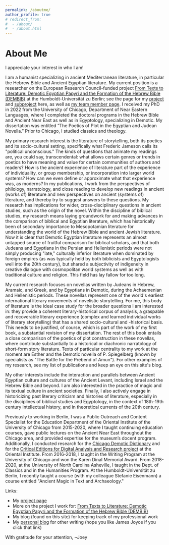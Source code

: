 ```yaml
---
permalink: /aboutme/
author_profile: true
# redirect_from: 
#  - /about/
#  - /about.html
---
```

# About Me

I appreciate your interest in who I am!

I am a humanist specializing in ancient Mediterranean literature, in particular the Hebrew Bible and Ancient Egyptian literature. My current position is a researcher on the European Research Council-funded project [From Texts to Literature: Demotic Egyptian Papyri and the Formation of the Hebrew Bible (DEMBIB)](https://www.theologie.hu-berlin.de/en/dembib/dembib) at the Humboldt-Universität zu Berlin; see the page for my [project](https://www.theologie.hu-berlin.de/en/dembib/sub-projects/inventing-history-narrative-compositions-in-demotic-and-biblical-literature) and [subproject](https://www.theologie.hu-berlin.de/en/dembib/sub-projects/inventing-history-narrative-compositions-in-demotic-and-biblical-literature/sub-project-1-2-historiographic-an-narrative-literature-demotic-texts) here, as well as [my team member page](https://www.theologie.hu-berlin.de/en/dembib/research-team/dr-joseph-cross). I received my PhD in 2022 from the University of Chicago, Department of Near Eastern Languages, where I completed the doctoral programs in the Hebrew Bible and Ancient Near East as well as in Egyptology, specializing in Demotic. My dissertation was entitled “The Poetics of Plot in the Egyptian and Judean Novella.” Prior to Chicago, I studied classics and theology.

My primary research interest is the literature of storytelling, both its poetics and its socio-cultural setting, specifically what Frederic Jameson calls its "political unconscious." The kinds of questions that animate my readings are, you could say, transcendental: what allows certain genres or trends in poetics to have meaning and value for certain communities of authors and readers? How is the ancient experience of literature part of the experience of individuality, or group membership, or incorporation into larger world systems? How can we even define or approximate what that experience was, as moderns? In my publications, I work from the perspectives of philology, narratology, and close reading to develop new readings in ancient (works of) literature and new perspectives on ancient (systems of) literature, and thereby try to suggest answers to these questions. My research has implications for wider, cross-disciplinary questions in ancient studies, such as the origin of the novel. Within the discipline of biblical studies, my research means laying groundwork for and making advances in the comparison of biblical and Egyptian literature, which has historically been of secondary importance to Mesopotamian literature for understanding the world of the Hebrew Bible and ancient Jewish literature. Now it is clear that Demotic Egyptian literature represents an almost untapped source of fruitful comparison for biblical scholars, and that both Judeans and Egyptians in the Persian and Hellenistic periods were not simply producing "late," culturally inferior literature when dominated by foreign empires (as was typically held by both biblicists and Egyptologists well into the 20th century), but shared a subjectivity of indigeneity in creative dialogue with cosmopolitan world systems as well as with traditional culture and religion. This field has lay fallow for too long.

My current research focuses on novellas written by Judeans in Hebrew, Aramaic, and Greek, and by Egyptians in Demotic, during the Achaemenian and Hellenistic periods. These novellas represent one of the world's earliest international literary movements of novelistic storytelling. For me, this body of literature is the ideal case study for the broader questions I am interested in: they provide a coherent literary-historical corpus of analysis, a graspable and recoverable literary experience (complex and learned individual works of literary storytelling) that has a shared socio-cultural and -historical basis. This needs to be justified, of course, which is part of the work of my first book, a substantial revision of my dissertation. The rest of this book entails a close comparison of the poetics of plot construction in these novellas, where contribute substantially to a historical or diachronic narratology of short-form story literature. Texts of particular centrality to my work at the moment are Esther and the Demotic novella of P. Spiegelberg (known by specialists as "The Battle for the Prebend of Amun"). For other examples of my research, see my list of publications and keep an eye on this site's blog.

My other interests include the interaction and parallels between Ancient Egyptian culture and cultures of the Ancient Levant, including Israel and the Hebrew Bible and beyond. I am also interested in the practice of magic and its textual culture in ancient societies. Finally, I also actively engage in historicizing past literary criticism and histories of literature, especially in the disciplines of biblical studies and Egyptology, in the context of 18th-19th century intellectual history, and in theoretical currents of the 20th century. 

Previously to working in Berlin, I was a Public Outreach and Content Specialist for the Education Department of the Oriental Institute of the University of Chicago from 2015-2020, where I taught continuing education courses, gave public lectures on the Ancient Near East throughout the Chicago area, and provided expertise for the museum’s docent program. Additionally, I conducted research for the [Chicago Demotic Dictionary](https://oi.uchicago.edu/research/publications/demotic-dictionary-oriental-institute-university-chicago) and for the [Critical Editions for Digital Analysis and Research project](https://voices.uchicago.edu/cedar/) at the Oriental Institute. From 2016-2018, I taught in the Writing Program at the University of Chicago and won the Karen Dinal Memorial Award. From 2018-2020, at the University of North Carolina Asheville, I taught in the Dept. of Classics and in the Humanities Program. At the Humboldt-Universität zu Berlin, I recently taught a course (with my colleague Stefanie Eisenmann) a course entitled "Ancient Magic in Text and Archaeology."

Links:
* My [project page](https://www.theologie.hu-berlin.de/en/dembib/research-team/dr-joseph-cross)
* More on the project I work for: [From Texts to Literature: Demotic Egyptian Papyri and the Formation of the Hebrew Bible (DEMBIB)](https://www.theologie.hu-berlin.de/en/dembib/dembib)
* My blog (found on this site) for keeping track of my professional work
* My [personal blog](https://josephjcross.blogspot.com/) for other writing (hope you like James Joyce if you click that link)

With gratitude for your attention,
~Joey
